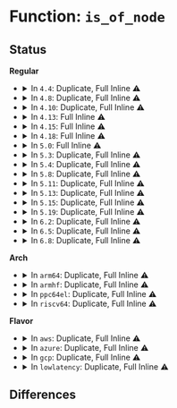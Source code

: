 # Function: <code>is_of_node</code>

## Status
<b>Regular</b>
<ul>
<li>
<details>
<summary>In <code>4.4</code>: Duplicate, Full Inline ⚠️</summary>

**Collision:** Static Duplication

**Inline:** Full

**Transformation:** False

**Instances:**

```
In drivers/gpio/gpiolib.c (0)
Location: include/linux/of.h:386
Inline: True
```
```
In drivers/base/property.c (0)
Location: include/linux/of.h:386
Inline: True
```
</details>
</li>
<li>
<details>
<summary>In <code>4.8</code>: Duplicate, Full Inline ⚠️</summary>

**Collision:** Static Duplication

**Inline:** Full

**Transformation:** False

**Instances:**

```
In drivers/gpio/gpiolib.c (0)
Location: include/linux/of.h:410
Inline: True
```
```
In drivers/base/property.c (0)
Location: include/linux/of.h:410
Inline: True
```
</details>
</li>
<li>
<details>
<summary>In <code>4.10</code>: Duplicate, Full Inline ⚠️</summary>

**Collision:** Static Duplication

**Inline:** Full

**Transformation:** False

**Instances:**

```
In drivers/gpio/gpiolib.c (0)
Location: include/linux/of.h:530
Inline: True
```
```
In drivers/base/property.c (0)
Location: include/linux/of.h:530
Inline: True
```
</details>
</li>
<li>
<details>
<summary>In <code>4.13</code>: Full Inline ⚠️</summary>

**Collision:** Unique Static

**Inline:** Full

**Transformation:** False

**Instances:**

```
In drivers/gpio/gpiolib.c (0)
Location: include/linux/of.h:548
Inline: True
```
</details>
</li>
<li>
<details>
<summary>In <code>4.15</code>: Full Inline ⚠️</summary>

**Collision:** Unique Static

**Inline:** Full

**Transformation:** False

**Instances:**

```
In drivers/gpio/gpiolib.c (0)
Location: include/linux/of.h:553
Inline: True
```
</details>
</li>
<li>
<details>
<summary>In <code>4.18</code>: Full Inline ⚠️</summary>

**Collision:** Unique Static

**Inline:** Full

**Transformation:** False

**Instances:**

```
In drivers/gpio/gpiolib.c (0)
Location: include/linux/of.h:556
Inline: True
```
</details>
</li>
<li>
<details>
<summary>In <code>5.0</code>: Full Inline ⚠️</summary>

**Collision:** Unique Static

**Inline:** Full

**Transformation:** False

**Instances:**

```
In drivers/gpio/gpiolib.c (0)
Location: include/linux/of.h:565
Inline: True
```
</details>
</li>
<li>
<details>
<summary>In <code>5.3</code>: Duplicate, Full Inline ⚠️</summary>

**Collision:** Static Duplication

**Inline:** Full

**Transformation:** False

**Instances:**

```
In drivers/gpio/gpiolib.c (0)
Location: include/linux/of.h:565
Inline: True
```
```
In drivers/pwm/core.c (0)
Location: include/linux/of.h:565
Inline: True
```
</details>
</li>
<li>
<details>
<summary>In <code>5.4</code>: Duplicate, Full Inline ⚠️</summary>

**Collision:** Static Duplication

**Inline:** Full

**Transformation:** False

**Instances:**

```
In drivers/gpio/gpiolib.c (0)
Location: include/linux/of.h:565
Inline: True
```
```
In drivers/pwm/core.c (0)
Location: include/linux/of.h:565
Inline: True
```
```
In drivers/leds/led-core.c (0)
Location: include/linux/of.h:565
Inline: True
```
</details>
</li>
<li>
<details>
<summary>In <code>5.8</code>: Duplicate, Full Inline ⚠️</summary>

**Collision:** Static Duplication

**Inline:** Full

**Transformation:** False

**Instances:**

```
In kernel/irq/irqdomain.c (0)
Location: include/linux/of.h:567
Inline: True
```
```
In drivers/gpio/gpiolib.c (0)
Location: include/linux/of.h:567
Inline: True
```
```
In drivers/pwm/core.c (0)
Location: include/linux/of.h:567
Inline: True
```
```
In drivers/iommu/dma-iommu.c (0)
Location: include/linux/of.h:567
Inline: True
```
```
In drivers/leds/led-core.c (0)
Location: include/linux/of.h:567
Inline: True
```
</details>
</li>
<li>
<details>
<summary>In <code>5.11</code>: Duplicate, Full Inline ⚠️</summary>

**Collision:** Static Duplication

**Inline:** Full

**Transformation:** False

**Instances:**

```
In kernel/irq/irqdomain.c (0)
Location: include/linux/of.h:569
Inline: True
```
```
In drivers/gpio/gpiolib.c (0)
Location: include/linux/of.h:569
Inline: True
```
```
In drivers/pwm/core.c (0)
Location: include/linux/of.h:569
Inline: True
```
```
In drivers/iommu/dma-iommu.c (0)
Location: include/linux/of.h:569
Inline: True
```
```
In drivers/leds/led-core.c (0)
Location: include/linux/of.h:569
Inline: True
```
</details>
</li>
<li>
<details>
<summary>In <code>5.13</code>: Duplicate, Full Inline ⚠️</summary>

**Collision:** Static Duplication

**Inline:** Full

**Transformation:** False

**Instances:**

```
In kernel/irq/irqdomain.c (0)
Location: include/linux/of.h:584
Inline: True
```
```
In drivers/gpio/gpiolib.c (0)
Location: include/linux/of.h:584
Inline: True
```
```
In drivers/pwm/core.c (0)
Location: include/linux/of.h:584
Inline: True
```
```
In drivers/iommu/dma-iommu.c (0)
Location: include/linux/of.h:584
Inline: True
```
```
In drivers/leds/led-core.c (0)
Location: include/linux/of.h:584
Inline: True
```
</details>
</li>
<li>
<details>
<summary>In <code>5.15</code>: Duplicate, Full Inline ⚠️</summary>

**Collision:** Static Duplication

**Inline:** Full

**Transformation:** False

**Instances:**

```
In kernel/irq/irqdomain.c (0)
Location: include/linux/of.h:584
Inline: True
```
```
In drivers/gpio/gpiolib.c (0)
Location: include/linux/of.h:584
Inline: True
```
```
In drivers/pwm/core.c (0)
Location: include/linux/of.h:584
Inline: True
```
```
In drivers/iommu/dma-iommu.c (0)
Location: include/linux/of.h:584
Inline: True
```
```
In drivers/base/property.c (0)
Location: include/linux/of.h:584
Inline: True
```
```
In drivers/net/mdio/fwnode_mdio.c (0)
Location: include/linux/of.h:584
Inline: True
```
```
In drivers/leds/led-core.c (0)
Location: include/linux/of.h:584
Inline: True
```
</details>
</li>
<li>
<details>
<summary>In <code>5.19</code>: Duplicate, Full Inline ⚠️</summary>

**Collision:** Static Duplication

**Inline:** Full

**Transformation:** False

**Instances:**

```
In kernel/irq/irqdomain.c (0)
Location: include/linux/of.h:452
Inline: True
```
```
In drivers/gpio/gpiolib.c (0)
Location: include/linux/of.h:452
Inline: True
```
```
In drivers/pwm/core.c (0)
Location: include/linux/of.h:452
Inline: True
```
```
In drivers/iommu/dma-iommu.c (0)
Location: include/linux/of.h:452
Inline: True
```
```
In drivers/net/mdio/fwnode_mdio.c (0)
Location: include/linux/of.h:452
Inline: True
```
```
In drivers/leds/led-core.c (0)
Location: include/linux/of.h:452
Inline: True
```
```
In drivers/hte/hte.c (0)
Location: include/linux/of.h:452
Inline: True
```
</details>
</li>
<li>
<details>
<summary>In <code>6.2</code>: Duplicate, Full Inline ⚠️</summary>

**Collision:** Static Duplication

**Inline:** Full

**Transformation:** False

**Instances:**

```
In kernel/irq/irqdomain.c (0)
Location: include/linux/of.h:450
Inline: True
```
```
In drivers/gpio/gpiolib.c (0)
Location: include/linux/of.h:450
Inline: True
```
```
In drivers/pwm/core.c (0)
Location: include/linux/of.h:450
Inline: True
```
```
In drivers/iommu/dma-iommu.c (0)
Location: include/linux/of.h:450
Inline: True
```
```
In drivers/net/mdio/fwnode_mdio.c (0)
Location: include/linux/of.h:450
Inline: True
```
```
In drivers/leds/led-core.c (0)
Location: include/linux/of.h:450
Inline: True
```
```
In drivers/hte/hte.c (0)
Location: include/linux/of.h:450
Inline: True
```
</details>
</li>
<li>
<details>
<summary>In <code>6.5</code>: Duplicate, Full Inline ⚠️</summary>

**Collision:** Static Duplication

**Inline:** Full

**Transformation:** False

**Instances:**

```
In kernel/irq/irqdomain.c (0)
Location: include/linux/of.h:462
Inline: True
```
```
In drivers/gpio/gpiolib.c (0)
Location: include/linux/of.h:462
Inline: True
```
```
In drivers/pwm/core.c (0)
Location: include/linux/of.h:462
Inline: True
```
```
In drivers/iommu/dma-iommu.c (0)
Location: include/linux/of.h:462
Inline: True
```
```
In drivers/net/mdio/fwnode_mdio.c (0)
Location: include/linux/of.h:462
Inline: True
```
```
In drivers/leds/led-core.c (0)
Location: include/linux/of.h:462
Inline: True
```
```
In drivers/hte/hte.c (0)
Location: include/linux/of.h:462
Inline: True
```
</details>
</li>
<li>
<details>
<summary>In <code>6.8</code>: Duplicate, Full Inline ⚠️</summary>

**Collision:** Static Duplication

**Inline:** Full

**Transformation:** False

**Instances:**

```
In kernel/irq/irqdomain.c (0)
Location: include/linux/of.h:461
Inline: True
```
```
In drivers/gpio/gpiolib.c (0)
Location: include/linux/of.h:461
Inline: True
```
```
In drivers/pwm/core.c (0)
Location: include/linux/of.h:461
Inline: True
```
```
In drivers/iommu/dma-iommu.c (0)
Location: include/linux/of.h:461
Inline: True
```
```
In drivers/base/platform.c (0)
Location: include/linux/of.h:461
Inline: True
```
```
In drivers/net/mdio/fwnode_mdio.c (0)
Location: include/linux/of.h:461
Inline: True
```
```
In drivers/leds/led-core.c (0)
Location: include/linux/of.h:461
Inline: True
```
```
In drivers/hte/hte.c (0)
Location: include/linux/of.h:461
Inline: True
```
</details>
</li>
</ul>
<b>Arch</b>
<ul>
<li>
<details>
<summary>In <code>arm64</code>: Duplicate, Full Inline ⚠️</summary>

**Collision:** Static Duplication

**Inline:** Full

**Transformation:** False

**Instances:**

```
In kernel/irq/irqdomain.c (ffff800010184f40)
Location: include/linux/of.h:155
Inline: True
Inline callers:
  - kernel/irq/irqdomain.c:irq_create_fwspec_mapping
  - kernel/irq/irqdomain.c:irq_create_fwspec_mapping
  - kernel/irq/irqdomain.c:irq_create_fwspec_mapping
  - kernel/irq/irqdomain.c:irq_create_strict_mappings
  - kernel/irq/irqdomain.c:irq_create_mapping
  - kernel/irq/irqdomain.c:irq_create_direct_mapping
  - kernel/irq/irqdomain.c:irq_domain_associate_many
  - kernel/irq/irqdomain.c:irq_find_matching_fwspec
  - kernel/irq/irqdomain.c:irq_domain_remove
  - kernel/irq/irqdomain.c:__irq_domain_add
```
```
In drivers/irqchip/irq-gic.c (ffff80001066b978)
Location: include/linux/of.h:155
Inline: True
Inline callers:
  - drivers/irqchip/irq-gic.c:gic_irq_domain_translate
```
```
In drivers/irqchip/irq-gic-v2m.c (ffff800011472320)
Location: include/linux/of.h:155
Inline: True
Inline callers:
  - drivers/irqchip/irq-gic-v2m.c:gicv2m_init
  - drivers/irqchip/irq-gic-v2m.c:gicv2m_teardown
  - drivers/irqchip/irq-gic-v2m.c:gicv2m_irq_domain_alloc
```
```
In drivers/irqchip/irq-gic-v3.c (ffff80001066dc88)
Location: include/linux/of.h:155
Inline: True
Inline callers:
  - drivers/irqchip/irq-gic-v3.c:gic_irq_domain_translate
```
```
In drivers/irqchip/irq-gic-v3-mbi.c (ffff800011473670)
Location: include/linux/of.h:155
Inline: True
Inline callers:
  - drivers/irqchip/irq-gic-v3-mbi.c:mbi_init
  - drivers/irqchip/irq-gic-v3-mbi.c:mbi_irq_domain_alloc
```
```
In drivers/irqchip/irq-gic-v3-its.c (ffff8000114745fc)
Location: include/linux/of.h:155
Inline: True
Inline callers:
  - drivers/irqchip/irq-gic-v3-its.c:its_init
  - drivers/irqchip/irq-gic-v3-its.c:its_irq_gic_domain_alloc
```
```
In drivers/irqchip/irq-gic-v3-its-platform-msi.c (ffff8000106750a4)
Location: include/linux/of.h:155
Inline: True
Inline callers:
  - drivers/irqchip/irq-gic-v3-its-platform-msi.c:its_pmsi_prepare
```
```
In drivers/irqchip/irq-mbigen.c (ffff800010676158)
Location: include/linux/of.h:155
Inline: True
Inline callers:
  - drivers/irqchip/irq-mbigen.c:mbigen_domain_translate
```
```
In drivers/irqchip/irq-mtk-sysirq.c (ffff800010677b60)
Location: include/linux/of.h:155
Inline: True
Inline callers:
  - drivers/irqchip/irq-mtk-sysirq.c:mtk_sysirq_domain_translate
```
```
In drivers/irqchip/irq-mtk-cirq.c (ffff8000106780a0)
Location: include/linux/of.h:155
Inline: True
Inline callers:
  - drivers/irqchip/irq-mtk-cirq.c:mtk_cirq_domain_translate
```
```
In drivers/irqchip/irq-imx-gpcv2.c (ffff800010678644)
Location: include/linux/of.h:155
Inline: True
Inline callers:
  - drivers/irqchip/irq-imx-gpcv2.c:imx_gpcv2_domain_alloc
```
```
In drivers/irqchip/irq-mvebu-icu.c (ffff800010679588)
Location: include/linux/of.h:155
Inline: True
Inline callers:
  - drivers/irqchip/irq-mvebu-icu.c:mvebu_icu_subset_probe
```
```
In drivers/irqchip/irq-sni-exiu.c (ffff80001067bf68)
Location: include/linux/of.h:155
Inline: True
Inline callers:
  - drivers/irqchip/irq-sni-exiu.c:exiu_domain_alloc
```
```
In drivers/irqchip/irq-meson-gpio.c (ffff80001067c8a8)
Location: include/linux/of.h:155
Inline: True
Inline callers:
  - drivers/irqchip/irq-meson-gpio.c:meson_gpio_irq_domain_alloc
```
```
In drivers/irqchip/qcom-pdc.c (ffff80001067cd28)
Location: include/linux/of.h:155
Inline: True
Inline callers:
  - drivers/irqchip/qcom-pdc.c:qcom_pdc_alloc
```
```
In drivers/gpio/gpiolib.c (ffff8000106c5290)
Location: include/linux/of.h:155
Inline: True
Inline callers:
  - drivers/gpio/gpiolib.c:fwnode_get_named_gpiod
  - drivers/gpio/gpiolib.c:gpiochip_hierarchy_irq_domain_translate
  - drivers/gpio/gpiolib.c:gpiochip_add_data_with_key
```
```
In drivers/pwm/core.c (ffff8000106d8ba4)
Location: include/linux/of.h:155
Inline: True
Inline callers:
  - drivers/pwm/core.c:devm_fwnode_pwm_get
```
```
In drivers/pci/msi.c (ffff800010715d04)
Location: include/linux/of.h:155
Inline: True
Inline callers:
  - drivers/pci/msi.c:pci_msi_domain_get_msi_rid
```
```
In drivers/iommu/iommu.c (ffff8000108c53c8)
Location: include/linux/of.h:155
Inline: True
```
```
In drivers/iommu/dma-iommu.c (ffff8000108c8c5c)
Location: include/linux/of.h:155
Inline: True
Inline callers:
  - drivers/iommu/dma-iommu.c:iommu_dma_get_resv_regions
```
```
In drivers/base/platform.c (ffff8000108ee360)
Location: include/linux/of.h:155
Inline: True
Inline callers:
  - drivers/base/platform.c:platform_device_register_full
```
```
In drivers/base/property.c (ffff8000108f32b0)
Location: include/linux/of.h:155
Inline: True
Inline callers:
  - drivers/base/property.c:fwnode_irq_get
```
```
In drivers/power/supply/power_supply_core.c (ffff800010acbe8c)
Location: include/linux/of.h:155
Inline: True
```
```
In drivers/leds/led-core.c (ffff800010b4898c)
Location: include/linux/of.h:155
Inline: True
Inline callers:
  - drivers/leds/led-core.c:led_compose_name
```
```
In drivers/of/property.c (ffff800010b6ed60)
Location: include/linux/of.h:155
Inline: True
Inline callers:
  - drivers/of/property.c:of_fwnode_graph_parse_endpoint
  - drivers/of/property.c:of_fwnode_graph_get_port_parent
  - drivers/of/property.c:of_fwnode_graph_get_remote_endpoint
  - drivers/of/property.c:of_fwnode_graph_get_next_endpoint
  - drivers/of/property.c:of_fwnode_graph_get_next_endpoint
  - drivers/of/property.c:of_fwnode_get_reference_args
  - drivers/of/property.c:of_fwnode_get_reference_args
  - drivers/of/property.c:of_fwnode_get_named_child_node
  - drivers/of/property.c:of_fwnode_get_next_child_node
  - drivers/of/property.c:of_fwnode_get_next_child_node
  - drivers/of/property.c:of_fwnode_get_parent
  - drivers/of/property.c:of_fwnode_property_read_string_array
  - drivers/of/property.c:of_fwnode_property_read_int_array
  - drivers/of/property.c:of_fwnode_property_present
  - drivers/of/property.c:of_fwnode_device_is_available
  - drivers/of/property.c:of_fwnode_put
  - drivers/of/property.c:of_fwnode_get
```
</details>
</li>
<li>
<details>
<summary>In <code>armhf</code>: Duplicate, Full Inline ⚠️</summary>

**Collision:** Static Duplication

**Inline:** Full

**Transformation:** False

**Instances:**

```
In arch/arm/mach-exynos/suspend.c (c032d87c)
Location: include/linux/of.h:155
Inline: True
Inline callers:
  - arch/arm/mach-exynos/suspend.c:exynos_pmu_domain_translate
```
```
In arch/arm/mach-imx/gpc.c (c0332898)
Location: include/linux/of.h:155
Inline: True
Inline callers:
  - arch/arm/mach-imx/gpc.c:imx_gpc_domain_translate
```
```
In arch/arm/mach-omap2/omap-wakeupgen.c (c033c120)
Location: include/linux/of.h:155
Inline: True
Inline callers:
  - arch/arm/mach-omap2/omap-wakeupgen.c:wakeupgen_domain_translate
```
```
In kernel/irq/irqdomain.c (c03d4048)
Location: include/linux/of.h:155
Inline: True
Inline callers:
  - kernel/irq/irqdomain.c:irq_create_fwspec_mapping
  - kernel/irq/irqdomain.c:irq_create_fwspec_mapping
  - kernel/irq/irqdomain.c:irq_create_fwspec_mapping
  - kernel/irq/irqdomain.c:irq_create_mapping
  - kernel/irq/irqdomain.c:irq_domain_associate_many
  - kernel/irq/irqdomain.c:irq_find_matching_fwspec
  - kernel/irq/irqdomain.c:irq_domain_remove
  - kernel/irq/irqdomain.c:__irq_domain_add
```
```
In drivers/irqchip/irq-alpine-msi.c (c0813278)
Location: include/linux/of.h:155
Inline: True
Inline callers:
  - drivers/irqchip/irq-alpine-msi.c:alpine_msix_middle_domain_alloc
```
```
In drivers/irqchip/exynos-combiner.c (c081380c)
Location: include/linux/of.h:155
Inline: True
Inline callers:
  - drivers/irqchip/exynos-combiner.c:combiner_irq_domain_xlate
```
```
In drivers/irqchip/irq-hip04.c (c0813b64)
Location: include/linux/of.h:155
Inline: True
Inline callers:
  - drivers/irqchip/irq-hip04.c:hip04_irq_domain_xlate
```
```
In drivers/irqchip/irq-tegra.c (c081416c)
Location: include/linux/of.h:155
Inline: True
Inline callers:
  - drivers/irqchip/irq-tegra.c:tegra_ictlr_domain_translate
```
```
In drivers/irqchip/irq-gic.c (c0814c28)
Location: include/linux/of.h:155
Inline: True
Inline callers:
  - drivers/irqchip/irq-gic.c:gic_irq_domain_translate
```
```
In drivers/irqchip/irq-gic-v2m.c (c154b700)
Location: include/linux/of.h:155
Inline: True
Inline callers:
  - drivers/irqchip/irq-gic-v2m.c:gicv2m_init
  - drivers/irqchip/irq-gic-v2m.c:gicv2m_of_init
  - drivers/irqchip/irq-gic-v2m.c:gicv2m_of_init
  - drivers/irqchip/irq-gic-v2m.c:gicv2m_irq_domain_alloc
```
```
In drivers/irqchip/irq-gic-v3.c (c0816a5c)
Location: include/linux/of.h:155
Inline: True
Inline callers:
  - drivers/irqchip/irq-gic-v3.c:gic_irq_domain_translate
```
```
In drivers/irqchip/irq-gic-v3-mbi.c (c154c310)
Location: include/linux/of.h:155
Inline: True
Inline callers:
  - drivers/irqchip/irq-gic-v3-mbi.c:mbi_init
  - drivers/irqchip/irq-gic-v3-mbi.c:mbi_irq_domain_alloc
```
```
In drivers/irqchip/irq-gic-v3-its.c (c154cb20)
Location: include/linux/of.h:155
Inline: True
Inline callers:
  - drivers/irqchip/irq-gic-v3-its.c:its_init
  - drivers/irqchip/irq-gic-v3-its.c:its_irq_gic_domain_alloc
```
```
In drivers/irqchip/irq-gic-v3-its-platform-msi.c (c081d464)
Location: include/linux/of.h:155
Inline: True
Inline callers:
  - drivers/irqchip/irq-gic-v3-its-platform-msi.c:its_pmsi_prepare
```
```
In drivers/irqchip/irq-crossbar.c (c08205bc)
Location: include/linux/of.h:155
Inline: True
Inline callers:
  - drivers/irqchip/irq-crossbar.c:crossbar_domain_translate
  - drivers/irqchip/irq-crossbar.c:crossbar_domain_alloc
```
```
In drivers/irqchip/irq-vf610-mscm-ir.c (c154ddac)
Location: include/linux/of.h:155
Inline: True
Inline callers:
  - drivers/irqchip/irq-vf610-mscm-ir.c:vf610_mscm_ir_of_init
```
```
In drivers/irqchip/irq-mtk-sysirq.c (c0820ebc)
Location: include/linux/of.h:155
Inline: True
Inline callers:
  - drivers/irqchip/irq-mtk-sysirq.c:mtk_sysirq_domain_translate
```
```
In drivers/irqchip/irq-mtk-cirq.c (c0821254)
Location: include/linux/of.h:155
Inline: True
Inline callers:
  - drivers/irqchip/irq-mtk-cirq.c:mtk_cirq_domain_translate
```
```
In drivers/irqchip/irq-imx-gpcv2.c (c0821804)
Location: include/linux/of.h:155
Inline: True
Inline callers:
  - drivers/irqchip/irq-imx-gpcv2.c:imx_gpcv2_domain_alloc
```
```
In drivers/irqchip/irq-meson-gpio.c (c0822398)
Location: include/linux/of.h:155
Inline: True
Inline callers:
  - drivers/irqchip/irq-meson-gpio.c:meson_gpio_irq_domain_alloc
```
```
In drivers/irqchip/qcom-pdc.c (c0822888)
Location: include/linux/of.h:155
Inline: True
Inline callers:
  - drivers/irqchip/qcom-pdc.c:qcom_pdc_alloc
```
```
In drivers/gpio/gpiolib.c (c085de90)
Location: include/linux/of.h:155
Inline: True
Inline callers:
  - drivers/gpio/gpiolib.c:gpiochip_hierarchy_irq_domain_translate
  - drivers/gpio/gpiolib.c:gpiochip_add_data_with_key
```
```
In drivers/pwm/core.c (c0875448)
Location: include/linux/of.h:155
Inline: True
Inline callers:
  - drivers/pwm/core.c:devm_fwnode_pwm_get
```
```
In drivers/pci/msi.c (c08a0640)
Location: include/linux/of.h:155
Inline: True
Inline callers:
  - drivers/pci/msi.c:pci_msi_domain_get_msi_rid
```
```
In drivers/iommu/iommu.c (c09bd210)
Location: include/linux/of.h:155
Inline: True
```
```
In drivers/base/platform.c (c09dc074)
Location: include/linux/of.h:155
Inline: True
Inline callers:
  - drivers/base/platform.c:platform_device_register_full
```
```
In drivers/base/property.c (c09dfc1c)
Location: include/linux/of.h:155
Inline: True
Inline callers:
  - drivers/base/property.c:fwnode_irq_get
```
```
In drivers/power/supply/power_supply_core.c (c0bace14)
Location: include/linux/of.h:155
Inline: True
```
```
In drivers/leds/led-core.c (c0c32408)
Location: include/linux/of.h:155
Inline: True
Inline callers:
  - drivers/leds/led-core.c:led_compose_name
```
```
In drivers/of/property.c (c0c51b1c)
Location: include/linux/of.h:155
Inline: True
Inline callers:
  - drivers/of/property.c:of_fwnode_graph_parse_endpoint
  - drivers/of/property.c:of_fwnode_graph_get_port_parent
  - drivers/of/property.c:of_fwnode_graph_get_remote_endpoint
  - drivers/of/property.c:of_fwnode_graph_get_next_endpoint
  - drivers/of/property.c:of_fwnode_graph_get_next_endpoint
  - drivers/of/property.c:of_fwnode_get_reference_args
  - drivers/of/property.c:of_fwnode_get_reference_args
  - drivers/of/property.c:of_fwnode_get_named_child_node
  - drivers/of/property.c:of_fwnode_get_next_child_node
  - drivers/of/property.c:of_fwnode_get_next_child_node
  - drivers/of/property.c:of_fwnode_get_parent
  - drivers/of/property.c:of_fwnode_property_read_string_array
  - drivers/of/property.c:of_fwnode_property_read_int_array
  - drivers/of/property.c:of_fwnode_property_present
  - drivers/of/property.c:of_fwnode_device_is_available
  - drivers/of/property.c:of_fwnode_put
  - drivers/of/property.c:of_fwnode_get
```
</details>
</li>
<li>
<details>
<summary>In <code>ppc64el</code>: Duplicate, Full Inline ⚠️</summary>

**Collision:** Static Duplication

**Inline:** Full

**Transformation:** False

**Instances:**

```
In arch/powerpc/sysdev/mpic.c (c0000000000b4354)
Location: include/linux/of.h:155
Inline: True
Inline callers:
  - arch/powerpc/sysdev/mpic.c:mpic_host_match
```
```
In arch/powerpc/sysdev/mpic_msi.c (c0000000000b6f7c)
Location: include/linux/of.h:155
Inline: True
Inline callers:
  - arch/powerpc/sysdev/mpic_msi.c:mpic_msi_init_allocator
```
```
In arch/powerpc/sysdev/i8259.c (c0000000000b8c84)
Location: include/linux/of.h:155
Inline: True
Inline callers:
  - arch/powerpc/sysdev/i8259.c:i8259_host_match
```
```
In arch/powerpc/platforms/powernv/opal-irqchip.c (c0000000000cce14)
Location: include/linux/of.h:155
Inline: True
Inline callers:
  - arch/powerpc/platforms/powernv/opal-irqchip.c:opal_event_match
```
```
In kernel/irq/irqdomain.c (c0000000001df398)
Location: include/linux/of.h:155
Inline: True
Inline callers:
  - kernel/irq/irqdomain.c:irq_create_fwspec_mapping
  - kernel/irq/irqdomain.c:irq_create_fwspec_mapping
  - kernel/irq/irqdomain.c:irq_create_fwspec_mapping
  - kernel/irq/irqdomain.c:irq_create_strict_mappings
  - kernel/irq/irqdomain.c:irq_create_mapping
  - kernel/irq/irqdomain.c:irq_create_direct_mapping
  - kernel/irq/irqdomain.c:irq_domain_associate_many
  - kernel/irq/irqdomain.c:irq_find_matching_fwspec
  - kernel/irq/irqdomain.c:irq_domain_remove
  - kernel/irq/irqdomain.c:__irq_domain_add
```
```
In drivers/gpio/gpiolib.c (c000000000841e50)
Location: include/linux/of.h:155
Inline: True
```
```
In drivers/pwm/core.c (c00000000084f98c)
Location: include/linux/of.h:155
Inline: True
Inline callers:
  - drivers/pwm/core.c:devm_fwnode_pwm_get
```
```
In drivers/iommu/iommu.c (c00000000096cec0)
Location: include/linux/of.h:155
Inline: True
```
```
In drivers/base/platform.c (c000000000986f94)
Location: include/linux/of.h:155
Inline: True
Inline callers:
  - drivers/base/platform.c:platform_device_register_full
```
```
In drivers/base/property.c (c00000000098cef0)
Location: include/linux/of.h:155
Inline: True
Inline callers:
  - drivers/base/property.c:fwnode_irq_get
```
```
In drivers/power/supply/power_supply_core.c (c000000000bae918)
Location: include/linux/of.h:155
Inline: True
```
```
In drivers/leds/led-core.c (c000000000c3d110)
Location: include/linux/of.h:155
Inline: True
Inline callers:
  - drivers/leds/led-core.c:led_compose_name
```
```
In drivers/of/property.c (c000000000c49d38)
Location: include/linux/of.h:155
Inline: True
Inline callers:
  - drivers/of/property.c:of_fwnode_graph_parse_endpoint
  - drivers/of/property.c:of_fwnode_graph_get_port_parent
  - drivers/of/property.c:of_fwnode_graph_get_remote_endpoint
  - drivers/of/property.c:of_fwnode_graph_get_next_endpoint
  - drivers/of/property.c:of_fwnode_graph_get_next_endpoint
  - drivers/of/property.c:of_fwnode_get_reference_args
  - drivers/of/property.c:of_fwnode_get_reference_args
  - drivers/of/property.c:of_fwnode_get_named_child_node
  - drivers/of/property.c:of_fwnode_get_next_child_node
  - drivers/of/property.c:of_fwnode_get_next_child_node
  - drivers/of/property.c:of_fwnode_get_parent
  - drivers/of/property.c:of_fwnode_property_read_string_array
  - drivers/of/property.c:of_fwnode_property_read_int_array
  - drivers/of/property.c:of_fwnode_property_present
  - drivers/of/property.c:of_fwnode_device_is_available
  - drivers/of/property.c:of_fwnode_put
  - drivers/of/property.c:of_fwnode_get
```
</details>
</li>
<li>
<details>
<summary>In <code>riscv64</code>: Duplicate, Full Inline ⚠️</summary>

**Collision:** Static Duplication

**Inline:** Full

**Transformation:** False

**Instances:**

```
In kernel/irq/irqdomain.c (ffffffe00011bd7c)
Location: include/linux/of.h:155
Inline: True
Inline callers:
  - kernel/irq/irqdomain.c:irq_create_fwspec_mapping
  - kernel/irq/irqdomain.c:irq_create_fwspec_mapping
  - kernel/irq/irqdomain.c:irq_create_fwspec_mapping
  - kernel/irq/irqdomain.c:irq_create_mapping
  - kernel/irq/irqdomain.c:irq_domain_associate_many
  - kernel/irq/irqdomain.c:irq_find_matching_fwspec
  - kernel/irq/irqdomain.c:irq_domain_remove
  - kernel/irq/irqdomain.c:__irq_domain_add
```
```
In drivers/gpio/gpiolib.c (ffffffe0004a5084)
Location: include/linux/of.h:155
Inline: True
Inline callers:
  - drivers/gpio/gpiolib.c:gpiochip_hierarchy_irq_domain_translate
  - drivers/gpio/gpiolib.c:gpiochip_add_data_with_key
```
```
In drivers/pwm/core.c (ffffffe0004b1ade)
Location: include/linux/of.h:155
Inline: True
Inline callers:
  - drivers/pwm/core.c:devm_fwnode_pwm_get
```
```
In drivers/pci/msi.c (ffffffe0004df3e6)
Location: include/linux/of.h:155
Inline: True
Inline callers:
  - drivers/pci/msi.c:pci_msi_domain_get_msi_rid
```
```
In drivers/base/platform.c (ffffffe000581472)
Location: include/linux/of.h:155
Inline: True
Inline callers:
  - drivers/base/platform.c:platform_device_register_full
```
```
In drivers/base/property.c (ffffffe000584b5a)
Location: include/linux/of.h:155
Inline: True
Inline callers:
  - drivers/base/property.c:fwnode_irq_get
```
```
In drivers/power/supply/power_supply_core.c (ffffffe0006c971c)
Location: include/linux/of.h:155
Inline: True
```
```
In drivers/leds/led-core.c (ffffffe00071c658)
Location: include/linux/of.h:155
Inline: True
Inline callers:
  - drivers/leds/led-core.c:led_compose_name
```
```
In drivers/of/property.c (ffffffe000723432)
Location: include/linux/of.h:155
Inline: True
Inline callers:
  - drivers/of/property.c:of_fwnode_graph_parse_endpoint
  - drivers/of/property.c:of_fwnode_graph_get_port_parent
  - drivers/of/property.c:of_fwnode_graph_get_remote_endpoint
  - drivers/of/property.c:of_fwnode_graph_get_next_endpoint
  - drivers/of/property.c:of_fwnode_graph_get_next_endpoint
  - drivers/of/property.c:of_fwnode_get_reference_args
  - drivers/of/property.c:of_fwnode_get_reference_args
  - drivers/of/property.c:of_fwnode_get_named_child_node
  - drivers/of/property.c:of_fwnode_get_next_child_node
  - drivers/of/property.c:of_fwnode_get_next_child_node
  - drivers/of/property.c:of_fwnode_get_parent
  - drivers/of/property.c:of_fwnode_property_read_string_array
  - drivers/of/property.c:of_fwnode_property_read_int_array
  - drivers/of/property.c:of_fwnode_property_present
  - drivers/of/property.c:of_fwnode_device_is_available
  - drivers/of/property.c:of_fwnode_put
  - drivers/of/property.c:of_fwnode_get
```
</details>
</li>
</ul>
<b>Flavor</b>
<ul>
<li>
<details>
<summary>In <code>aws</code>: Duplicate, Full Inline ⚠️</summary>

**Collision:** Static Duplication

**Inline:** Full

**Transformation:** False

**Instances:**

```
In drivers/gpio/gpiolib.c (0)
Location: include/linux/of.h:565
Inline: True
```
```
In drivers/pwm/core.c (0)
Location: include/linux/of.h:565
Inline: True
```
```
In drivers/leds/led-core.c (0)
Location: include/linux/of.h:565
Inline: True
```
</details>
</li>
<li>
<details>
<summary>In <code>azure</code>: Duplicate, Full Inline ⚠️</summary>

**Collision:** Static Duplication

**Inline:** Full

**Transformation:** False

**Instances:**

```
In drivers/gpio/gpiolib.c (0)
Location: include/linux/of.h:565
Inline: True
```
```
In drivers/leds/led-core.c (0)
Location: include/linux/of.h:565
Inline: True
```
</details>
</li>
<li>
<details>
<summary>In <code>gcp</code>: Duplicate, Full Inline ⚠️</summary>

**Collision:** Static Duplication

**Inline:** Full

**Transformation:** False

**Instances:**

```
In drivers/gpio/gpiolib.c (0)
Location: include/linux/of.h:565
Inline: True
```
```
In drivers/pwm/core.c (0)
Location: include/linux/of.h:565
Inline: True
```
```
In drivers/leds/led-core.c (0)
Location: include/linux/of.h:565
Inline: True
```
</details>
</li>
<li>
<details>
<summary>In <code>lowlatency</code>: Duplicate, Full Inline ⚠️</summary>

**Collision:** Static Duplication

**Inline:** Full

**Transformation:** False

**Instances:**

```
In drivers/gpio/gpiolib.c (0)
Location: include/linux/of.h:565
Inline: True
```
```
In drivers/pwm/core.c (0)
Location: include/linux/of.h:565
Inline: True
```
```
In drivers/leds/led-core.c (0)
Location: include/linux/of.h:565
Inline: True
```
</details>
</li>
</ul>

## Differences
